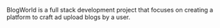 BlogWorld is a full stack development project that focuses on creating a platform to craft ad upload blogs by a user.
